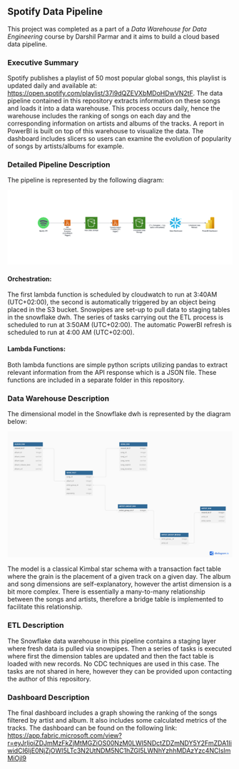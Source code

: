 ## Spotify Data Pipeline

This project was completed as a part of a *Data Warehouse for Data Engineering* course by Darshil Parmar and it aims to build a cloud based data pipeline. 

### Executive Summary

Spotify publishes a playlist of 50 most popular global songs, this playlist is updated daily and available at: https://open.spotify.com/playlist/37i9dQZEVXbMDoHDwVN2tF. The data pipeline contained in this repository extracts information on these songs and loads it into a data warehouse. This process occurs daily, hence the warehouse includes the ranking of songs on each day and the corresponding information on artists and albums of the tracks. A report in PowerBI is built on top of this warehouse to visualize the data. The dashboard includes slicers so users can examine the evolution of popularity of songs by artists/albums for example.

### Detailed Pipeline Description

The pipeline is represented by the following diagram:

![Alt Text](diagrams/pipeline_diagram.png)

#### Orchestration: 
    
The first lambda function is scheduled by cloudwatch to run at 3:40AM (UTC+02:00), the second is automatically triggered by an object being placed in the S3 bucket.
Snowpipes are set-up to pull data to staging tables in the snowflake dwh. The series of tasks carrying out the ETL process is scheduled to run at 3:50AM (UTC+02:00).
The automatic PowerBI refresh is scheduled to run at 4:00 AM (UTC+02:00).

#### Lambda Functions:

Both lambda functions are simple python scripts utilizing pandas to extract relevant information from the API response which is a JSON file. These functions are included in a separate folder in this repository.

### Data Warehouse Description

The dimensional model in the Snowflake dwh is represented by the diagram below:

![Alt Text](diagrams/dwh_diagram.png)

The model is a classical Kimbal star schema with a transaction fact table where the grain is the placement of a given track on a given day. The album and song dimensions are self-explanatory, however the artist dimension is a bit more complex. There is essentially a many-to-many relationship between the songs and artists, therefore a bridge table is implemented to facilitate this relationship. 

### ETL Description

The Snowflake data warehouse in this pipeline contains a staging layer where fresh data is pulled via snowpipes. Then a series of tasks is executed where first the dimension tables are updated and then the fact table is loaded with new records. No CDC techniques are used in this case. The tasks are not shared in here, however they can be provided upon contacting the author of this repository.

### Dashboard Description

The final dashboard includes a graph showing the ranking of the songs filtered by artist and album. It also includes some calculated metrics of the tracks. The dashboard can be found on the following link: 
https://app.fabric.microsoft.com/view?r=eyJrIjoiZDJmMzFkZjMtMGZiOS00NzM0LWI5NDctZDZmNDY5Y2FmZDA1IiwidCI6IjE0NjZjOWI5LTc3N2UtNDM5NC1hZGI5LWNhYzhhMDAzYzc4NCIsImMiOjl9
